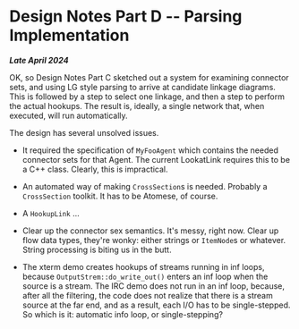 Design Notes Part D -- Parsing Implementation
=============================================
***Late April 2024***

OK, so Design Notes Part C sketched out a system for examining connector
sets, and using LG style parsing to arrive at candidate linkage
diagrams. This is followed by a step to select one linkage, and then a
step to perform the actual hookups. The result is, ideally, a single
network that, when executed, will run automatically.

The design has several unsolved issues.
* It required the specification of `MyFooAgent` which contains the
  needed connector sets for that Agent. The current LookatLink requires
  this to be a C++ class. Clearly, this is impractical.

* An automated way of making `CrossSection`s is needed. Probably a
  `CrossSection` toolkit. It has to be Atomese, of course.

* A `HookupLink` ...

* Clear up the connector sex semantics. It's messy, right now.
  Clear up flow data types, they're wonky: either strings or `ItemNode`s
  or whatever. String processing is biting us in the butt.

* The xterm demo creates hookups of streams running in inf loops,
  because `OutputStrem::do_write_out()` enters an inf loop when the
  source is a stream. The IRC demo does not run in an inf loop, because,
  after all the filtering, the code does not realize that there is a
  stream source at the far end, and as a result, each I/O has to be
  single-stepped. So which is it: automatic info loop, or
  single-stepping?
